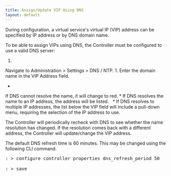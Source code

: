 ```yaml
---
title: Assign/Update VIP Using DNS
layout: default
---
```

During configuration, a virtual service's virtual IP (VIP) address can be specified by IP address or by DNS domain name.

To be able to assign VIPs using DNS, the Controller must be configured to use a valid DNS server:

1. 
Navigate to Administration > Settings > DNS / NTP.
1. 
Enter the domain name in the VIP Address field.

* 
If DNS cannot resolve the name, it will change to red.
* 
If DNS resolves the name to an IP address, the address will be listed.  
* 
If DNS resolves to multiple IP addresses, the list below the VIP field will include a pull-down menu, requiring the selection of the IP address to use.

The Controller will periodically recheck with DNS to see whether the name resolution has changed. If the resolution comes back with a different address, the Controller will update/change the VIP address.

The default DNS refresh time is 60 minutes. This may be changed using the following CLI command:
<pre crayon="false" class="">: &gt; configure controller properties dns_refresh_period 50

: &gt; save</pre>